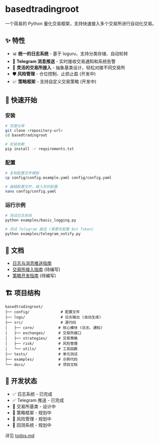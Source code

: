 # basedtradingroot

一个简易的 Python 量化交易框架，支持快速接入多个交易所进行自动化交易。

## ✨ 特性

- 📊 **统一的日志系统** - 基于 loguru，支持分类存储、自动轮转
- 📱 **Telegram 消息推送** - 实时接收交易通知和系统告警
- 🔌 **灵活的交易所接入** - 抽象基类设计，轻松对接不同交易所
- 🛡️ **风险管理** - 仓位控制、止损止盈 (开发中)
- 📈 **策略框架** - 支持自定义交易策略 (开发中)

## 🚀 快速开始

### 安装

```bash
# 克隆仓库
git clone <repository-url>
cd basedtradingroot

# 安装依赖
pip install -r requirements.txt
```

### 配置

```bash
# 复制配置文件模板
cp config/config.example.yaml config/config.yaml

# 编辑配置文件，填入您的配置
nano config/config.yaml
```

### 运行示例

```bash
# 测试日志系统
python examples/basic_logging.py

# 测试 Telegram 推送 (需要先配置 Bot Token)
python examples/telegram_notify.py
```

## 📖 文档

- [日志与消息推送指南](docs/logging_guide.md)
- [交易所接入指南](docs/exchange_guide.md) (待编写)
- [策略开发指南](docs/strategy_guide.md) (待编写)

## 🏗️ 项目结构

```
basedtradingroot/
├── config/              # 配置文件
├── logs/                # 日志输出 (自动生成)
├── src/                 # 源代码
│   ├── core/           # 核心模块 (日志、通知)
│   ├── exchanges/      # 交易所接口
│   ├── strategies/     # 交易策略
│   ├── risk/           # 风险管理
│   └── utils/          # 工具函数
├── tests/              # 单元测试
├── examples/           # 示例代码
└── docs/               # 项目文档
```

## 📝 开发状态

- ✅ 日志系统 - 已完成
- ✅ Telegram 推送 - 已完成
- 🚧 交易所基类 - 设计中
- 🚧 策略框架 - 规划中
- 🚧 风险管理 - 规划中
- 🚧 回测系统 - 规划中

详见 [todos.md](todos.md)

 